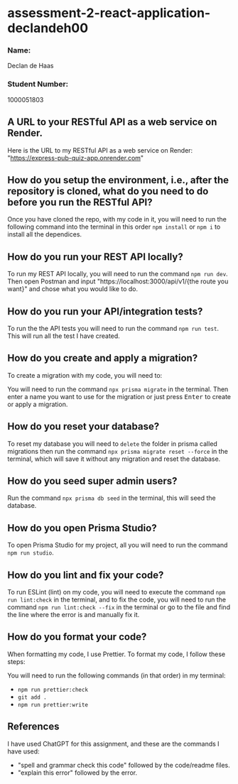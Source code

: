 
# assessment-2-react-application-declandeh00

### Name:
Declan de Haas
### Student Number:
1000051803

## A URL to your RESTful API as a web service on Render.
Here is the URL to my RESTful API as a web service on Render:
"https://express-pub-quiz-app.onrender.com"

## How do you setup the environment, i.e., after the repository is cloned, what do you need to do before you run the RESTful API?
Once you have cloned the repo, with my code in it, you will need to run the following command into the terminal in this order `npm install` or `npm i` to install all the dependices.

## How do you run your REST API locally?
To run my REST API locally, you will need to run the command `npm run dev`. Then open Postman and input "https://localhost:3000/api/v1/{the route you want}" and chose what you would like to do.

## How do you run your API/integration tests?
To run the the API tests you will need to run the command `npm run test`. This will run all the test I have created.

## How do you create and apply a migration?
To create a migration with my code, you will need to:

You will need to run the command `npx prisma migrate` in the terminal. Then enter a name you want to use for the migration or just press <kbd>Enter</kbd> to create or apply a migration.

## How do you reset your database?
To reset my database you will need to `delete` the folder in prisma called migrations then run the command `npx prisma migrate reset --force` in the terminal, which will save it without any migration and reset the database.

## How do you seed super admin users?
Run the command `npx prisma db seed` in the terminal, this will seed the database.

## How do you open Prisma Studio?
To open Prisma Studio for my project, all you will need to run the command `npm run studio`.

## How do you lint and fix your code?
To run ESLint (lint) on my code, you will need to execute the command `npm run lint:check` in the terminal, and to fix the code, you will need to run the command `npm run lint:check --fix` in the terminal or go to the file and find the line where the error is and manually fix it.

## How do you format your code?
When formatting my code, I use Prettier. To format my code, I follow these steps:

You will need to run the following commands (in that order) in my terminal:
- `npm run prettier:check`
- `git add .`
- `npm run prettier:write`

## References
I have used ChatGPT for this assignment, and these are the commands I have used:
- "spell and grammar check this code" followed by the code/readme files.
- "explain this error" followed by the error.